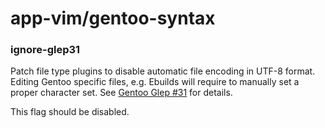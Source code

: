 # app-vim/gentoo-syntax

### ignore-glep31
Patch file type plugins to disable automatic file encoding in UTF-8 format. Editing Gentoo specific files, e.g. Ebuilds will require to manually set a proper character set. See [Gentoo Glep #31](https://www.gentoo.org/glep/glep-0031.html) for details.

This flag should be disabled.
